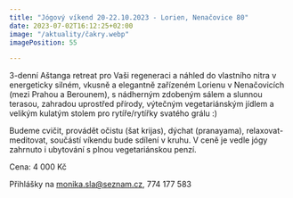 ```yaml
---
title: "Jógový víkend 20-22.10.2023 - Lorien, Nenačovice 80"
date: 2023-07-02T16:12:25+02:00
image: "/aktuality/čakry.webp"
imagePosition: 55

---
```


3-denní Aštanga retreat pro Vaši regeneraci a náhled do vlastního nitra v energeticky silném, vkusně a elegantně zařízeném Lorienu v Nenačovicích (mezi Prahou a Berounem), s nádherným zdobeným sálem a slunnou terasou, zahradou uprostřed přírody, výtečným vegetariánským jídlem a velikým kulatým stolem pro rytíře/rytířky svatého grálu :)

Budeme cvičit, provádět očistu (šat krijas), dýchat (pranayama), relaxovat-meditovat, součástí víkendu bude sdílení v kruhu. V ceně je vedle jógy zahrnuto i ubytování s plnou vegetariánskou penzí.

<!--more-->

Cena: 4 000 Kč

Přihlášky na monika.sla@seznam.cz, 774 177 583
